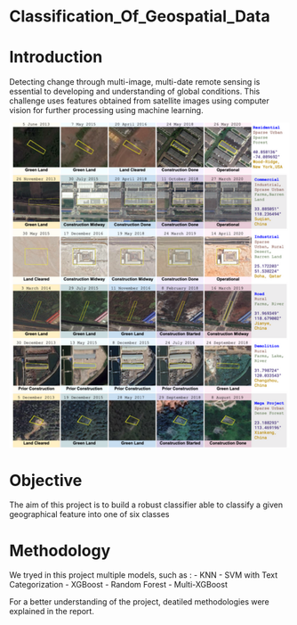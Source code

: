# Classification_Of_Geospatial_Data

# Introduction
Detecting change through multi-image, multi-date remote sensing is essential to developing and understanding of global conditions. This challenge uses features obtained from satellite images using computer vision for further processing using machine learning.

![image_presentation](images/image.png)


# Objective
The aim of this project is to build a robust classifier able to classify a given geographical feature into one of six classes


# Methodology
We tryed in this project multiple models, such as : 
                - KNN
                - SVM with Text Categorization
                - XGBoost 
                - Random Forest
                - Multi-XGBoost

For a better understanding of the project, deatiled methodologies were explained in the report.
